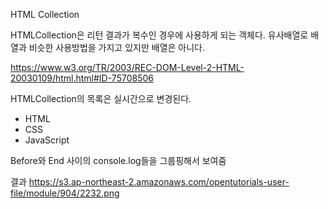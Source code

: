 HTML Collection

HTMLCollection은 리턴 결과가 복수인 경우에 사용하게 되는 객체다. 유사배열로 배열과 비슷한 사용방법을 가지고 있지만 배열은 아니다. 

https://www.w3.org/TR/2003/REC-DOM-Level-2-HTML-20030109/html.html#ID-75708506

HTMLCollection의 목록은 실시간으로 변경된다. 

<!DOCTYPE html>
<html>
<body>
<ul>
    <li>HTML</li>
    <li>CSS</li>
    <li id="active">JavaScript</li>
</ul>
<script>
console.group('before');
var lis = document.getElementsByTagName('li');
for(var i = 0; i < lis.length; i++){
    console.log(lis[i]);
}
console.groupEnd();
console.group('after');
lis[1].parentNode.removeChild(lis[1]);
for(var i = 0; i < lis.length; i++){
    console.log(lis[i]);
}
console.groupEnd();
</script>
</body>
</html>


Before와 End 사이의 console.log들을 그룹핑해서 보여줌

결과 https://s3.ap-northeast-2.amazonaws.com/opentutorials-user-file/module/904/2232.png
